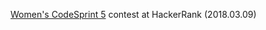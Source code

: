 [Women's CodeSprint 5](https://www.hackerrank.com/contests/womens-codesprint-5) contest at HackerRank (2018.03.09)